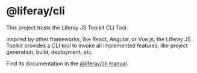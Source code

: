 # @liferay/cli

This project hosts the Liferay JS Toolkit CLI Tool.

Inspired by other frameworks, like React, Angular, or Vue.js, the Liferay JS
Toolkit provides a CLI tool to invoke all implemented features, like project
generation, build, deployment, etc.

Find its documentation in the
[@liferay/cli manual](../../docs/manuals/liferay-cli.md).
